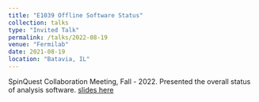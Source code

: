 ```yaml
---
title: "E1039 Offline Software Status"
collection: talks
type: "Invited Talk"
permalink: /talks/2022-08-19
venue: "Fermilab"
date: 2021-08-19
location: "Batavia, IL"
---
```


SpinQuest Collaboration Meeting, Fall - 2022. Presented the overall status of analysis software.  [slides here](https://abinashpun.github.io/files/E1039_collab_fall22.pdf)

